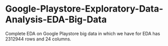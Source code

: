 # Google-Playstore-Exploratory-Data-Analysis-EDA-Big-Data
Complete EDA on Google Playstore big data in which we have for EDA has 2312944 rows and 24 columns.
